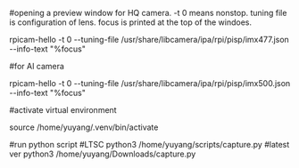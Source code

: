 #opening a preview window for HQ camera. -t 0 means nonstop. tuning file is configuration of lens. focus is printed at the top of the windoes. 

rpicam-hello -t 0 --tuning-file /usr/share/libcamera/ipa/rpi/pisp/imx477.json --info-text "%focus"

#for AI camera

rpicam-hello -t 0 --tuning-file /usr/share/libcamera/ipa/rpi/pisp/imx500.json --info-text "%focus"

#activate virtual environment

source /home/yuyang/.venv/bin/activate

#run python script
#LTSC
python3 /home/yuyang/scripts/capture.py
#latest ver
python3 /home/yuyang/Downloads/capture.py
